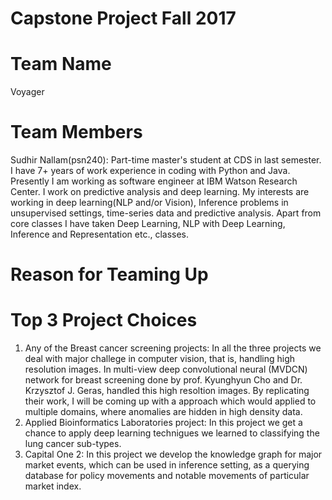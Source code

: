 # Capstone Project Fall 2017

# Team Name

Voyager

# Team Members

Sudhir Nallam(psn240): Part-time master's student at CDS in last semester. I have 7+ years of work experience in coding with Python and Java. Presently I am working as software engineer at IBM Watson Research Center. I work on predictive analysis and deep learning. My interests are working in deep learning(NLP and/or Vision), Inference problems in unsupervised settings, time-series data and predictive analysis. Apart from core classes I have taken Deep Learning, NLP with Deep Learning, Inference and Representation etc., classes.

# Reason for Teaming Up

# Top 3 Project Choices

1. Any of the Breast cancer screening projects: In all the three projects we deal with major challege in computer vision, that is, handling high resolution images. In multi-view deep convolutional neural (MVDCN) network for breast screening done by prof. Kyunghyun Cho and Dr. Krzysztof J. Geras, handled this high resoltion images. By replicating their work, I will be coming up with a approach which would applied to multiple domains, where anomalies are hidden in high density data.  
2. Applied Bioinformatics Laboratories project: In this project we get a chance to apply deep learning technigues we learned to classifying the lung cancer sub-types.  
3. Capital One 2: In this project we develop the knowledge graph for major market events, which can be used in inference setting, as a querying database for policy movements and notable movements of particular market index.  
